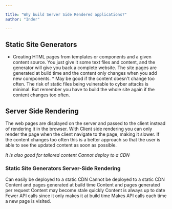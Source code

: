 ```yaml
---

title: "Why build Server Side Rendered applications?"
author: "Inder"

---
```


## Static Site Generators
* Creating HTML pages from templates or components and a given content source. You just give it some text files and content, and the generator will give you back a complete website. The site pages are generated at build time and the content only changes when you add new components. *
May be good if the content doesn't change too often.
The risk of static files being vulnerable to cyber attacks is minimal.
But remember you have to build the whole site again if the content changes too often.

## Server Side Rendering

The web pages are displayed on the server and passed to the client instead of rendering it in the browser. With Client side rendering you can only render the page when the client navigate to the page, making it slower. If the content changes too often this is a better approach so that the user is able to see the updated content as soon as possible.

*It is also good for tailored content*
*Cannot deploy to a CDN*

### Static Site Generators                                Server-Side Rendering
Can easily be deployed to a static CDN                    Cannot be deployed to a static CDN
Content and pages generated at build time                 Content and pages generated per request
Content may become stale quickly                          Content is always up to date
Fewer API calls since it only makes it at build time      Makes API calls each time a new page is visited.
